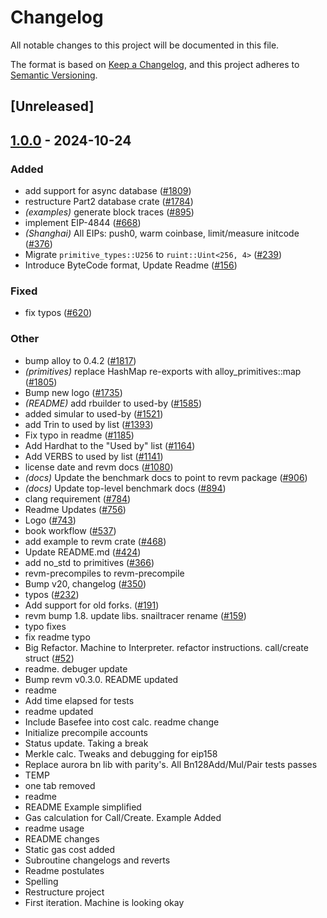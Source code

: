 # Changelog

All notable changes to this project will be documented in this file.

The format is based on [Keep a Changelog](https://keepachangelog.com/en/1.0.0/),
and this project adheres to [Semantic Versioning](https://semver.org/spec/v2.0.0.html).

## [Unreleased]

## [1.0.0](https://github.com/bluealloy/revm/releases/tag/revm-database-v1.0.0) - 2024-10-24

### Added

- add support for async database ([#1809](https://github.com/bluealloy/revm/pull/1809))
- restructure Part2 database crate ([#1784](https://github.com/bluealloy/revm/pull/1784))
- *(examples)* generate block traces ([#895](https://github.com/bluealloy/revm/pull/895))
- implement EIP-4844 ([#668](https://github.com/bluealloy/revm/pull/668))
- *(Shanghai)* All EIPs: push0, warm coinbase, limit/measure initcode ([#376](https://github.com/bluealloy/revm/pull/376))
- Migrate `primitive_types::U256` to `ruint::Uint<256, 4>` ([#239](https://github.com/bluealloy/revm/pull/239))
- Introduce ByteCode format, Update Readme ([#156](https://github.com/bluealloy/revm/pull/156))

### Fixed

- fix typos ([#620](https://github.com/bluealloy/revm/pull/620))

### Other

- bump alloy to 0.4.2 ([#1817](https://github.com/bluealloy/revm/pull/1817))
- *(primitives)* replace HashMap re-exports with alloy_primitives::map ([#1805](https://github.com/bluealloy/revm/pull/1805))
- Bump new logo ([#1735](https://github.com/bluealloy/revm/pull/1735))
- *(README)* add rbuilder to used-by ([#1585](https://github.com/bluealloy/revm/pull/1585))
- added simular to used-by ([#1521](https://github.com/bluealloy/revm/pull/1521))
- add Trin to used by list ([#1393](https://github.com/bluealloy/revm/pull/1393))
- Fix typo in readme ([#1185](https://github.com/bluealloy/revm/pull/1185))
- Add Hardhat to the "Used by" list ([#1164](https://github.com/bluealloy/revm/pull/1164))
- Add VERBS to used by list ([#1141](https://github.com/bluealloy/revm/pull/1141))
- license date and revm docs ([#1080](https://github.com/bluealloy/revm/pull/1080))
- *(docs)* Update the benchmark docs to point to revm package ([#906](https://github.com/bluealloy/revm/pull/906))
- *(docs)* Update top-level benchmark docs ([#894](https://github.com/bluealloy/revm/pull/894))
- clang requirement ([#784](https://github.com/bluealloy/revm/pull/784))
- Readme Updates ([#756](https://github.com/bluealloy/revm/pull/756))
- Logo ([#743](https://github.com/bluealloy/revm/pull/743))
- book workflow ([#537](https://github.com/bluealloy/revm/pull/537))
- add example to revm crate ([#468](https://github.com/bluealloy/revm/pull/468))
- Update README.md ([#424](https://github.com/bluealloy/revm/pull/424))
- add no_std to primitives ([#366](https://github.com/bluealloy/revm/pull/366))
- revm-precompiles to revm-precompile
- Bump v20, changelog ([#350](https://github.com/bluealloy/revm/pull/350))
- typos ([#232](https://github.com/bluealloy/revm/pull/232))
- Add support for old forks. ([#191](https://github.com/bluealloy/revm/pull/191))
- revm bump 1.8. update libs. snailtracer rename ([#159](https://github.com/bluealloy/revm/pull/159))
- typo fixes
- fix readme typo
- Big Refactor. Machine to Interpreter. refactor instructions. call/create struct ([#52](https://github.com/bluealloy/revm/pull/52))
- readme. debuger update
- Bump revm v0.3.0. README updated
- readme
- Add time elapsed for tests
- readme updated
- Include Basefee into cost calc. readme change
- Initialize precompile accounts
- Status update. Taking a break
- Merkle calc. Tweaks and debugging for eip158
- Replace aurora bn lib with parity's. All Bn128Add/Mul/Pair tests passes
- TEMP
- one tab removed
- readme
- README Example simplified
- Gas calculation for Call/Create. Example Added
- readme usage
- README changes
- Static gas cost added
- Subroutine changelogs and reverts
- Readme postulates
- Spelling
- Restructure project
- First iteration. Machine is looking okay
